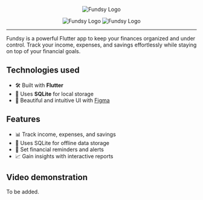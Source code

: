 <p align="center">
  <img src="https://github.com/user-attachments/assets/7b5461c5-8924-473d-8191-3c2cc5819c3d" alt="Fundsy Logo"/>
</p>

<p align="center">
  <img src="https://img.shields.io/github/commit-activity/t/eldardautovic/fundsy" alt="Fundsy Logo"/>
    <img src="https://img.shields.io/github/created-at/eldardautovic/fundsy" alt="Fundsy Logo"/>

</p>

---

Fundsy is a powerful Flutter app to keep your finances organized and under control. Track your income, expenses, and savings effortlessly while staying on top of your financial goals.  

## Technologies used 
- 🛠 Built with **Flutter**  
- 📂 Uses **SQLite** for local storage  
- 🎨 Beautiful and intuitive UI with [Figma](www.figma.com) 

## Features  
- 📊 Track income, expenses, and savings  
- 💾 Uses SQLite for offline data storage  
- 🔔 Set financial reminders and alerts  
- 📈 Gain insights with interactive reports  

## Video demonstration

To be added.
